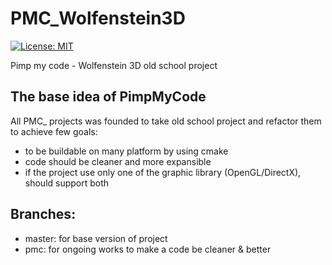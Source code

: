 # PMC_Wolfenstein3D
[![License: MIT](https://img.shields.io/badge/License-MIT-yellow.svg)](https://opensource.org/licenses/MIT)

Pimp my code - Wolfenstein 3D old school project

## The base idea of PimpMyCode
All PMC_ projects was founded to take old school project and refactor them to achieve few goals:
 - to be buildable on many platform by using cmake
 - code should be cleaner and more expansible
 - if the project use only one of the graphic library (OpenGL/DirectX), should support both

## Branches:
 - master: for base version of project
 - pmc: for ongoing works to make a code be cleaner & better
